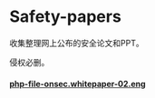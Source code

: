 # Safety-papers
收集整理网上公布的安全论文和PPT。

侵权必删。


#### [php-file-onsec.whitepaper-02.eng](https://sourceforge.net/projects/waspap/files/waspap/Core/php-file-onsec.whitepaper-02.eng.pdf/download?use_mirror=ayera&r=https%3A%2F%2Fosdn.net%2Fprojects%2Fsfnet_waspap%2Fdownloads%2Fwaspap%2FCore%2Fphp-file-onsec.whitepaper-02.eng.pdf%2F&use_mirror=ayera)


